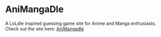# AniMangaDle

A LoLdle inspired guessing game site for Anime and Manga enthusiasts. Check out the site here: [AniMangadle](https://demeil1.github.io/animangadle/)
